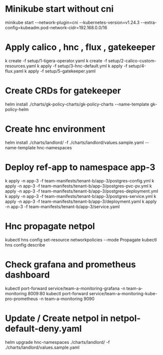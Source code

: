 
# Minikube start without cni
minikube start --network-plugin=cni  --kubernetes-version=v1.24.3 --extra-config=kubeadm.pod-network-cidr=192.168.0.0/16

# Apply calico , hnc , flux , gatekeeper
k create -f setup/1-tigera-operator.yaml
k create  -f setup/2-calico-custom-resources.yaml
k apply -f setup/3-hnc-default.yml
k apply -f setup/4-flux.yaml
k apply -f setup/5-gatekeeper.yaml

# Create CRDs for gatekeeper
helm install ./charts/gk-policy-charts/gk-policy-charts --name-template gk-policy-helm

# Create hnc environment
helm install ./charts/landlord/ -f ./charts/landlord/values.sample.yaml --name-template hnc-namespaces


# Deploy ref-app to namespace app-3 


k apply -n app-3 -f team-manifests/tenant-b/app-3/postgres-config.yml
k apply -n app-3 -f team-manifests/tenant-b/app-3/postgres-pvc-pv.yml
k apply -n app-3 -f team-manifests/tenant-b/app-3/postgres-deployment.yml
k apply -n app-3 -f team-manifests/tenant-b/app-3/postgres-service.yml
k apply -n app-3 -f team-manifests/tenant-b/app-3/deployment.yaml
k apply -n app-3 -f team-manifests/tenant-b/app-3/service.yaml 


# Hnc propagate netpol

kubectl hns config set-resource networkpolicies --mode Propagate
kubectl hns config describe

# Check grafana and prometheus dashboard 

kubectl port-forward service/team-a-monitoring-grafana -n team-a-monitoring 8009:80 
kubectl port-forward service/team-a-monitoring-kube-pro-prometheus -n team-a-monitoring 9090

# Update / Create netpol in netpol-default-deny.yaml

helm upgrade hnc-namespaces  ./charts/landlord/ -f ./charts/landlord/values.sample.yaml